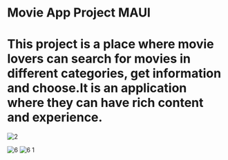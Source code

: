 # Movie App Project MAUI
# This project is a place where movie lovers can search for movies in different categories, get information and choose.It is an application where they can have rich content and experience.

![2](https://github.com/sedatcnn/Movie-App-Project-MAUI/assets/116887741/df05e585-5387-4cca-aba8-60c2e3010570)

![6](https://github.com/sedatcnn/Movie-App-Project-MAUI/assets/116887741/84b1b8fc-9f0a-45fe-bf8d-132e25afc7ff)
![6 1](https://github.com/sedatcnn/Movie-App-Project-MAUI/assets/116887741/1b06fe02-6365-47cc-a969-e35c6421c9e0)

